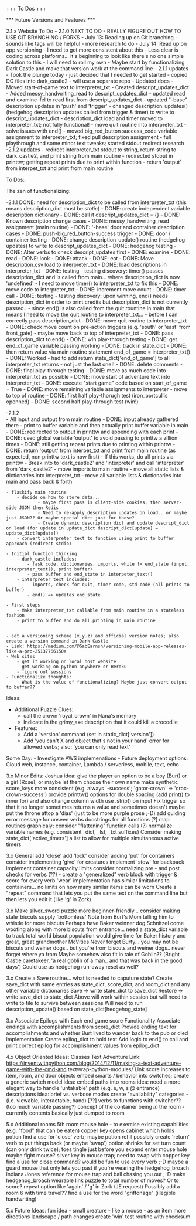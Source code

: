 +++ To Dos +++


*** Future Versions and Features ***

2.1.x Website To Do
		- 2.1.0 NEXT TO DO - REALLY FIGURE OUT HOW TO USE GIT BRANCHING / FORKS
		- July 13: Reading up on Git branching - sounds like tags will be helpful - more research to do
		- July 14: Read up on app versioning - I need to get more consistent about this
			- Less clear is coding across platforms... it's beginning to look like there's no one simple solution to this
			- I will need to roll my own
			- Maybe start by functionalizing Dark Castle and make that version work at the command line
	- 2.1.1 updates
			- Took the plunge today - just decided that	I needed to get started - copied DC files into dark_castle2 - will use a separate repo
			- Updated docs
			- Moved start-of-game text to interpreter_txt
			- Created descript_updates_dict
			- Added messy_handwriting_read to descript_updates_dict
			- updated read and examine ifel to read first from descript_updates_dict
			- updated "-base" description updates in 'push' and 'trigger'
			- changed description_updates() (hedgehog description updates called from trigger & timer) to write to descript_updates_dict
			- description_dict load and timer moved to interpreter_txt; not fully functional!
			- move quit routine into interpreter_txt
			- solve issues with end() 
			- moved big_red_button success_code variable assignment to interpreter_txt; fixed pull description assignment
			- full playthrough and some minor text tweaks; started stdout redirect research
		-2.1.2 updates
			- redirect interpreter_txt stdout to string, return string to dark_castle2, and print string from main routine
				- redirected stdout in printtw; getting repeat prints due to print within function
				- return 'output' from interpet_txt and print from main routine

To Dos:

The zen of functionalizing:

-2.1.1
	DONE: need for description_dict to be called from interpreter_txt (this means description_dict must be *static*)
		- DONE: create independent variable description dictionary
			- DONE: call it descript_updates_dict = {}
		- DONE: Known description change cases
			- DONE: messy_handwriting_read assignment (main routine)
			- DONE: '-base' door and container description cases
			- DONE: push-big_red_button-success trigger
			- DONE: door / container testing
			- DONE: change description_update() routine (hedgehog updates) to write to descript_updates_dict
			- DONE: hedgehog testing
		- DONE: Alter verbs to check descript_updates first
			- DONE: examine
			- DONE: read
			- DONE: look
			- DONE: attack
			- DONE: eat
		- DONE: Move description.csv load to interpreter_txt
			- DONE: load descriptions in interpreter_txt
			- DONE: testing
				- testing discovery: timer() passes description_dict and is called from main... where description_dict is now 'undefined'
				- I need to move timer() to interpreter_txt to fix this
			- DONE: move code to interpreter_txt
				- DONE: increment move count
				- DONE: timer call
			- DONE: testing
				 - testing discovery: upon winning, end() needs description_dict in order to print credits but description_dict is not currently passed..
				 - since end() is also called from the quit rountine in main that means I need to move the quit routine to interpreter_txt...
				 - before I can correctly pass description_dict
			- DONE: move quit routine to interpreter_txt
			- DONE: check move count on pre-action triggers (e.g. 'south' or 'east' from front_gate) - maybe move back to top of interpreter_txt
			- DONE: pass description_dict to end()
			- DONE: win play-through testing
			- DONE: get end_of_game variable passing working
				- DONE: track in state_dict
				- DONE: then return value via main routine statement end_of_game = interpreter_txt()
				- DONE: Worked - had to add return state_dict['end_of_game'] to all interpreter_txt returns - not just the last one!!
			- DONE: delete comments
			- DONE: final play-through testing
	- DONE: move as much code into interpreter_txt as possible
			- DONE: move start of adventure text into interpreter_txt
			- DONE: execute "start game" code based on start_of_game = True
			- DONE: move remaining variable assignments to interpreter - move to top of routine	
			- DONE: first half play-thorugh test (iron_portcullis openned)
			- DONE: second half play-through test (win!)

-2.1.2	
	- All input and output from main routine
		- DONE: input already gathered there
		- print to buffer variable and then actually print buffer variable in main
			- DONE: redirected to output in printtw and appending with each print
				- DONE: used global variable 'output' to avoid passing to printtw a zillion times
				- DONE: still getting repeat prints due to printing within printtw
			- DONE: return 'output' from interpet_txt and print from main routine (as expected, non printtw text is now first)
			- If this works, do all prints via printtw
	- Break into to 'dark_castle2' and 'interpreter' and call 'interpreter' from 'dark_castle2'
		- move imports to main routine
		- move all static lists & dictionaries into interpreter_txt
		- move all variable lists & dictionaries into main and pass back & forth


	- flaskify main routine
		- decide on how to store data... 
				- maybe first pass is client-side cookies, then server-side JSON then Redis
				- Need to re-apply description updates on load.. or maybe just JSON?? Or maybe special dict just for those?
				- Create dynamic description dict and update descript_dict on load (for update in update_dict descript_dict[update] = update_dict[update])
		- convert interpreter_text to function using print to buffer approach (redirect stdio)	

	- Initial function thinking:
		- dark_castle includes:
			- fask code, dictionaries, imports, while != end_state (input, interpreter_text(), print buffer)
			- pass buffer and end_state in interpeter_text()
		- interpreter_text includes: 
			- imports, check for quit, timer code, std code (all prints to buffer)
			- end() => updates end_state

	- First steps
		- Make interpreter_txt callable from main routine in a stateless fashion
		- print to buffer and do all printing in main routine


	- set a versioning scheme (x.y.z) and official version notes; also create a version command in Dark Castle 
	- Link: https://medium.com/@GabEarnsh/versioning-mobile-app-releases-like-a-pro-25137766150a
	- Web sites
		- get it working on local host website
		- get working on python anywhere or Heroku
		- figure out sessions
	- Functionalize thoughts:
		- What is the value of functionalizing? Maybe just convert output to buffer??	


Ideas:
- Additional Puzzle Clues:
	- call the crown 'royal_crown' in Nana's memory
	- Indicate in the grimy_axe description that it could kill a crocodile
- Features:
	- Add a 'version' command (set in static_dict['version'])
	- Add 'you can't X and object that's not in your hand' error for allowed_verbs; also: 'you can only read text'


Some Day:
	- Investigate AWS implemenations
	- Future deployment options: Cloud web, instance, container, Lambda / serverless, mobile, text, echo

3.x Minor Edits:
	Joshua idea: give the player an option to be a boy (Burt) or a girl (Rose); or maybe let them choose their own name
	make synthetic score_keys more consistent (e.g. always '-success'; 'gator-crown' => 'croc-crown-success')
	provide printtw() options for double spacing (add print() to inner for) and also change column width
	use .strip() on input
	Fix trigger so that it no longer sometimes returns a value and sometimes doesn't
	maybe put the throne attop a 'dias' (just to be more purple prose ;-D)
	add guiding error message for unseen verbs
	docstrings for all functions [?]
	map routines graphicaly; consider "flattening" function calls (?)
	normalize variable names (e.g. consistent _dict, _lst, _txt suffixes)
	Consider making state_dict['active_timers'] a list to allow for multiple simultaneous active timers

3.x General
	add 'close' 
	add 'lock'
	consider adding 'put' for containers
	consider implementing 'give' for creatures
	implement 'stow' for backpack
	implement container capacity limits
	consider normalizing pre - and post checks for verbs (??)
		- create a "generalized" verb block with trigger & score for every verb
	'wear' implementation has similar limitations to containers... no limits on how many similar items can be worn
	Create a "repeat" command that lets you put the same text on the command line but then lets you edit it (like 'g' in Zork)

3.x Make silver_sword puzzle more beginner-friendly... consider making stale_biscuts supply 'bottomless'
	Note from Burt's Mom telling him to whistle for more biscuts
	Perhaps have Baker weinner dog Schnitzel come woofing along with more biscuts from entrance... 
	need a state_dict variable to track total world biscut population
	would give time for Baker history and great, great grandmother McVities 
	Never forget Burty... you may not be biscuts and weiner dogs.. but you're from biscuts and weiner dogs.. never forget where ya from
	Maybe somehow also fit in tale of Goblin?? (Bright Castle caretakeer, 'a real goblin of a man.. and that was back in the good days')
	Could use as hedgehog run-away reset as well?

3.x Create a Save routine... what is needed to caputure state?
	Create save_dict with same entries as state_dict, score_dict, and room_dict and any other variable dictionaries
	Save => write state_dict to save_dict
	Restore => write save_dict to state_dict
	Above will work within session but will need to write to file to survive between sessions
	Will need to run description_update() based on state_dict[hedgehog_state] 

3.x Associate Epilogs with Each end game score
	Functionality
		Associate endings with accomplishments from score_dict 
		Provide ending text for accomplishments and whether Burt lived to wander back to the pub or died
	Implementation
		Create epilog_dict to hold text
		Add logic to end() to call and print correct epilog for accomplishment values from epilog_dict


4.x Object Oriented Ideas:
	Classes
	Text Adventure Link: https://inventwithpython.com/blog/2014/12/11/making-a-text-adventure-game-with-the-cmd-and textwrap-python-modules/
	Link score increases to item, room, and door objects
	embed smarts / behavior into switches; create a generic switch model
	idea: embed paths into rooms
	idea: need a more elegant way to handle 'untakable' path (e.g. e, w, s @ entrance) descriptions 
	idea: brief vs. verbose modes
	create "availability" categories - (i.e. viewable, interactable, hand) [??]
	verbs to functions with switcher?? (too much variable passing?)
	concept of the container being _in_ the room - currently contents basically just dumped to room

5.x Additional rooms
	5th room
		mouse hole - to exercise existing capabilities (e.g. "food" that can be eaten)
		copper key opens cabinet which holds potion
		find a use for 'close' verb; maybe potion refill
		possibly create 'return' verb to put things back (or maybe 'swap')
		potion shrinks for set turn count (can only drink twice); toes tingle just before you expand
		enter mouse hole
		maybe fight mouse?
		silver key in mouse trap; need to swap with copper key
		find a use for close command?
		would be fun to use every verb ;-D
		maybe a guard mouse that only lets you past if you're wearing the hedgehog_broach
		Indiana Jones reference for mouse trap and ball chasing you out ;-D
		make hedgehog_broach wearable
		link puzzle to total number of moves? Or to score?
		repeat option like 'again' / 'g' in Zork (JE request)
	Possibly add a room 6 with time travel??
		find a use for the word "griffonage" (illegible handwriting)

5.x Future Ideas:
	fun idea - small creature - like a mouse - as an item
	more directions
	landscape / path changes
	create 'win' test routine with checksum



